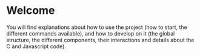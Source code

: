 # Welcome

You will find explanations about how to use the project (how to start, the different commands available), and how to develop on it (the global structure, the different components, their interactions and details about the C and Javascript code).
